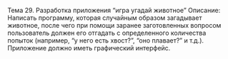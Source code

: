 Тема 29. Разработка приложения “игра угадай животное”
Описание: Написать программу, которая случайным образом загадывает животное,
после чего при помощи заранее заготовленных вопросом
пользователь должен его отгадать с определенного количества попыток
(например, “у него есть хвост?”, “оно плавает?” и т.д.).
Приложение должно иметь графический интерфейс.
